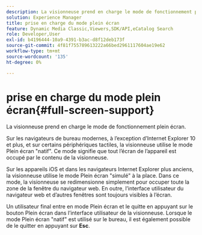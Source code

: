 ```yaml
---
description: La visionneuse prend en charge le mode de fonctionnement plein écran.
solution: Experience Manager
title: prise en charge du mode plein écran
feature: Dynamic Media Classic,Viewers,SDK/API,eCatalog Search
role: Developer,User
exl-id: b4196444-10a9-4391-b3ac-d8f12deb173f
source-git-commit: 4f81f755789613222a66bed2961117604ae19e62
workflow-type: tm+mt
source-wordcount: '135'
ht-degree: 0%

---
```


# prise en charge du mode plein écran{#full-screen-support}

La visionneuse prend en charge le mode de fonctionnement plein écran.

Sur les navigateurs de bureau modernes, à l’exception d’Internet Explorer 10 et plus, et sur certains périphériques tactiles, la visionneuse utilise le mode Plein écran &quot;natif&quot;. Ce mode signifie que tout l’écran de l’appareil est occupé par le contenu de la visionneuse.

Sur les appareils iOS et dans les navigateurs Internet Explorer plus anciens, la visionneuse utilise le mode Plein écran &quot;simulé&quot; à la place. Dans ce mode, la visionneuse se redimensionne simplement pour occuper toute la zone de la fenêtre du navigateur web. En outre, l’interface utilisateur du navigateur web et d’autres fenêtres sont toujours visibles à l’écran.

Un utilisateur final entre en mode Plein écran et le quitte en appuyant sur le bouton Plein écran dans l’interface utilisateur de la visionneuse. Lorsque le mode Plein écran &quot;natif&quot; est utilisé sur le bureau, il est également possible de le quitter en appuyant sur **Esc**.
